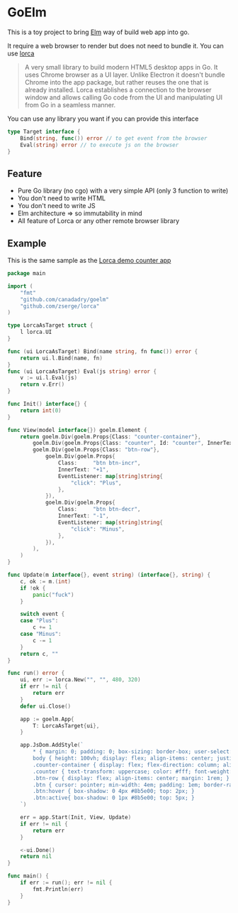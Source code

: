 # GoElm

This is a toy project to bring [Elm](https://elm-lang.org) way of build web app into go. 


It require a web browser to render but does not need to bundle it. You can use [lorca](https://github.com/zserge/lorca)

> A very small library to build modern HTML5 desktop apps in Go. 
> It uses Chrome browser as a UI layer. Unlike Electron it doesn't bundle Chrome into the app package, but rather reuses the one that is already installed. 
> Lorca establishes a connection to the browser window and allows calling Go code from the UI and manipulating UI from Go in a seamless manner.

You can use any library you want if you can provide this interface 

```go 
type Target interface {
	Bind(string, func()) error // to get event from the browser
	Eval(string) error // to execute js on the browser
}
```

## Feature 

 - Pure Go library (no cgo) with a very simple API (only 3 function to write)
 - You don't need to write HTML
 - You don't need to write JS
 - Elm architecture => so immutability in mind
 - All feature of Lorca or any other remote browser library

## Example

This is the same sample as the [Lorca demo counter app](https://github.com/zserge/lorca/tree/master/examples/counter) 


```go
package main

import (
	"fmt"
	"github.com/canadadry/goelm"
	"github.com/zserge/lorca"
)

type LorcaAsTarget struct {
	l lorca.UI
}

func (ui LorcaAsTarget) Bind(name string, fn func()) error {
	return ui.l.Bind(name, fn)
}
func (ui LorcaAsTarget) Eval(js string) error {
	v := ui.l.Eval(js)
	return v.Err()
}

func Init() interface{} {
	return int(0)
}

func View(model interface{}) goelm.Element {
	return goelm.Div(goelm.Props{Class: "counter-container"},
		goelm.Div(goelm.Props{Class: "counter", Id: "counter", InnerText: fmt.Sprintf("%v", model)}),
		goelm.Div(goelm.Props{Class: "btn-row"},
			goelm.Div(goelm.Props{
				Class:     "btn btn-incr",
				InnerText: "+1",
				EventListener: map[string]string{
					"click": "Plus",
				},
			}),
			goelm.Div(goelm.Props{
				Class:     "btn btn-decr",
				InnerText: "-1",
				EventListener: map[string]string{
					"click": "Minus",
				},
			}),
		),
	)
}

func Update(m interface{}, event string) (interface{}, string) {
	c, ok := m.(int)
	if !ok {
		panic("fuck")
	}

	switch event {
	case "Plus":
		c += 1
	case "Minus":
		c -= 1
	}
	return c, ""
}

func run() error {
	ui, err := lorca.New("", "", 480, 320)
	if err != nil {
		return err
	}
	defer ui.Close()

	app := goelm.App{
		T: LorcaAsTarget{ui},
	}

	app.JsDom.AddStyle(`
		* { margin: 0; padding: 0; box-sizing: border-box; user-select: none; }
		body { height: 100vh; display: flex; align-items: center; justify-content: center; background-color: #f1c40f; font-family: 'Helvetika Neue', Arial, sans-serif; font-size: 28px; }
		.counter-container { display: flex; flex-direction: column; align-items: center; }
		.counter { text-transform: uppercase; color: #fff; font-weight: bold; font-size: 3rem; }
		.btn-row { display: flex; align-items: center; margin: 1rem; }
		.btn { cursor: pointer; min-width: 4em; padding: 1em; border-radius: 5px; text-align: center; margin: 0 1rem; box-shadow: 0 6px #8b5e00; color: white; background-color: #E4B702; position: relative; font-weight: bold; }
		.btn:hover { box-shadow: 0 4px #8b5e00; top: 2px; }
		.btn:active{ box-shadow: 0 1px #8b5e00; top: 5px; }
	`)

	err = app.Start(Init, View, Update)
	if err != nil {
		return err
	}

	<-ui.Done()
	return nil
}

func main() {
	if err := run(); err != nil {
		fmt.Println(err)
	}
}

```